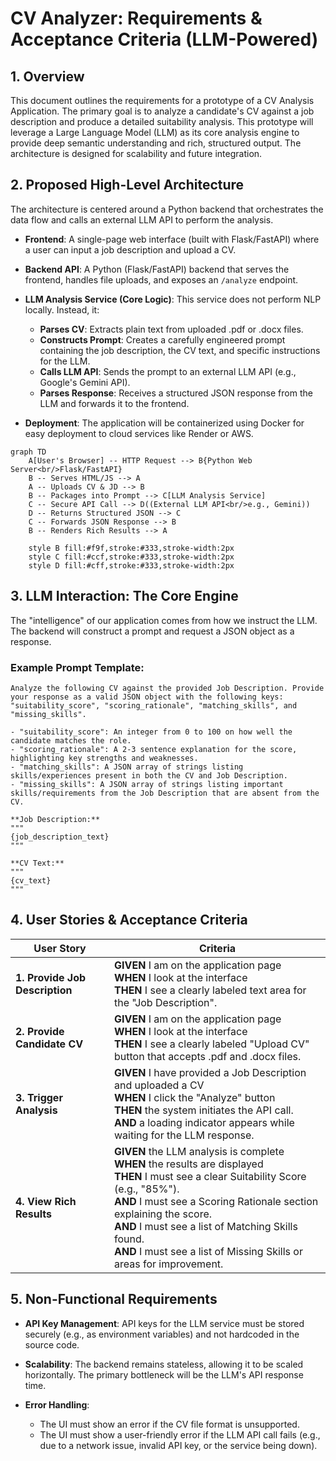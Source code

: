 # CV Analyzer: Requirements & Acceptance Criteria (LLM-Powered)

## 1. Overview

This document outlines the requirements for a prototype of a CV Analysis Application. The primary goal is to analyze a candidate's CV against a job description and produce a detailed suitability analysis. This prototype will leverage a Large Language Model (LLM) as its core analysis engine to provide deep semantic understanding and rich, structured output. The architecture is designed for scalability and future integration.

## 2. Proposed High-Level Architecture

The architecture is centered around a Python backend that orchestrates the data flow and calls an external LLM API to perform the analysis.

- **Frontend**: A single-page web interface (built with Flask/FastAPI) where a user can input a job description and upload a CV.

- **Backend API**: A Python (Flask/FastAPI) backend that serves the frontend, handles file uploads, and exposes an `/analyze` endpoint.

- **LLM Analysis Service (Core Logic)**: This service does not perform NLP locally. Instead, it:
  - **Parses CV**: Extracts plain text from uploaded .pdf or .docx files.
  - **Constructs Prompt**: Creates a carefully engineered prompt containing the job description, the CV text, and specific instructions for the LLM.
  - **Calls LLM API**: Sends the prompt to an external LLM API (e.g., Google's Gemini API).
  - **Parses Response**: Receives a structured JSON response from the LLM and forwards it to the frontend.

- **Deployment**: The application will be containerized using Docker for easy deployment to cloud services like Render or AWS.

```mermaid
graph TD
    A[User's Browser] -- HTTP Request --> B{Python Web Server<br/>Flask/FastAPI}
    B -- Serves HTML/JS --> A
    A -- Uploads CV & JD --> B
    B -- Packages into Prompt --> C[LLM Analysis Service]
    C -- Secure API Call --> D((External LLM API<br/>e.g., Gemini))
    D -- Returns Structured JSON --> C
    C -- Forwards JSON Response --> B
    B -- Renders Rich Results --> A

    style B fill:#f9f,stroke:#333,stroke-width:2px
    style C fill:#ccf,stroke:#333,stroke-width:2px
    style D fill:#cff,stroke:#333,stroke-width:2px
```

## 3. LLM Interaction: The Core Engine

The "intelligence" of our application comes from how we instruct the LLM. The backend will construct a prompt and request a JSON object as a response.

### Example Prompt Template:

```
Analyze the following CV against the provided Job Description. Provide your response as a valid JSON object with the following keys: "suitability_score", "scoring_rationale", "matching_skills", and "missing_skills".

- "suitability_score": An integer from 0 to 100 on how well the candidate matches the role.
- "scoring_rationale": A 2-3 sentence explanation for the score, highlighting key strengths and weaknesses.
- "matching_skills": A JSON array of strings listing skills/experiences present in both the CV and Job Description.
- "missing_skills": A JSON array of strings listing important skills/requirements from the Job Description that are absent from the CV.

**Job Description:**
"""
{job_description_text}
"""

**CV Text:**
"""
{cv_text}
"""
```

## 4. User Stories & Acceptance Criteria

| User Story | Criteria |
|------------|----------|
| **1. Provide Job Description** | **GIVEN** I am on the application page<br/>**WHEN** I look at the interface<br/>**THEN** I see a clearly labeled text area for the "Job Description". |
| **2. Provide Candidate CV** | **GIVEN** I am on the application page<br/>**WHEN** I look at the interface<br/>**THEN** I see a clearly labeled "Upload CV" button that accepts .pdf and .docx files. |
| **3. Trigger Analysis** | **GIVEN** I have provided a Job Description and uploaded a CV<br/>**WHEN** I click the "Analyze" button<br/>**THEN** the system initiates the API call.<br/>**AND** a loading indicator appears while waiting for the LLM response. |
| **4. View Rich Results** | **GIVEN** the LLM analysis is complete<br/>**WHEN** the results are displayed<br/>**THEN** I must see a clear Suitability Score (e.g., "85%").<br/>**AND** I must see a Scoring Rationale section explaining the score.<br/>**AND** I must see a list of Matching Skills found.<br/>**AND** I must see a list of Missing Skills or areas for improvement. |

## 5. Non-Functional Requirements

- **API Key Management**: API keys for the LLM service must be stored securely (e.g., as environment variables) and not hardcoded in the source code.

- **Scalability**: The backend remains stateless, allowing it to be scaled horizontally. The primary bottleneck will be the LLM's API response time.

- **Error Handling**:
  - The UI must show an error if the CV file format is unsupported.
  - The UI must show a user-friendly error if the LLM API call fails (e.g., due to a network issue, invalid API key, or the service being down).

